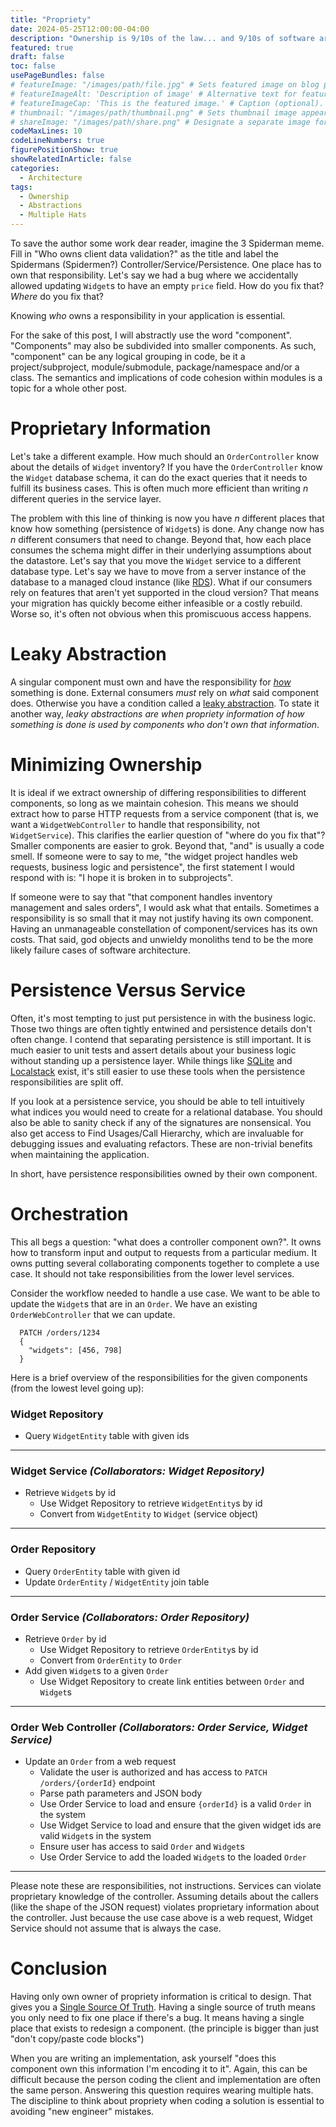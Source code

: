 ```yaml
---
title: "Propriety"
date: 2024-05-25T12:00:00-04:00
description: "Ownership is 9/10s of the law... and 9/10s of software architecture."
featured: true
draft: false
toc: false
usePageBundles: false
# featureImage: "/images/path/file.jpg" # Sets featured image on blog post.
# featureImageAlt: 'Description of image' # Alternative text for featured image.
# featureImageCap: 'This is the featured image.' # Caption (optional).
# thumbnail: "/images/path/thumbnail.png" # Sets thumbnail image appearing inside card on homepage.
# shareImage: "/images/path/share.png" # Designate a separate image for social media sharing.
codeMaxLines: 10
codeLineNumbers: true
figurePositionShow: true
showRelatedInArticle: false
categories:
  - Architecture
tags:
  - Ownership
  - Abstractions
  - Multiple Hats
---
```


To save the author some work dear reader, imagine the 3 Spiderman meme.  Fill in "Who owns client data validation?" as the title and label the Spidermans (Spidermen?) Controller/Service/Persistence.  One place has to own that responsibility.  Let's say we had a bug where we accidentally allowed updating `Widget`s to have an empty `price` field.  How do you fix that?  _Where_ do you fix that?

Knowing _who_ owns a responsibility in your application is essential.

For the sake of this post, I will abstractly use the word "component".  "Components" may also be subdivided into smaller components.  As such, "component" can be any logical grouping in code, be it a project/subproject, module/submodule, package/namespace and/or a class.  The semantics and implications of code cohesion within modules is a topic for a whole other post.

# Proprietary Information

Let's take a different example.  How much should an `OrderController` know about the details of `Widget` inventory?  If you have the `OrderController` know the `Widget` database schema, it can do the exact queries that it needs to fulfill its business cases.  This is often much more efficient than writing _n_ different queries in the service layer.

The problem with this line of thinking is now you have _n_ different places that know how something (persistence of `Widget`s) is done.  Any change now has _n_ different consumers that need to change.  Beyond that, how each place consumes the schema might differ in their underlying assumptions about the datastore.  Let's say that you move the `Widget` service to a different database type.  Let's say we have to move from a server instance of the database to a managed cloud instance (like [RDS](https://aws.amazon.com/rds/)).  What if our consumers rely on features that aren't yet supported in the cloud version?  That means your migration has quickly become either infeasible or a costly rebuild.  Worse so, it's often not obvious when this promiscuous access happens.

# Leaky Abstraction

A singular component must own and have the responsibility for [_how_](/post/002-what-from-how/) something is done.  External consumers _must_ rely on _what_ said component does.  Otherwise you have a condition called a [leaky abstraction](https://en.wikipedia.org/wiki/Leaky_abstraction).  To state it another way, _leaky abstractions are when propriety information of how something is done is used by components who don't own that information_.

# Minimizing Ownership

It is ideal if we extract ownership of differing responsibilities to different components, so long as we maintain cohesion.  This means we should extract how to parse HTTP requests from a service component (that is, we want a `WidgetWebController` to handle that responsibility, not `WidgetService`).  This clarifies the earlier question of "where do you fix that"?  Smaller components are easier to grok.  Beyond that, "and" is usually a code smell.  If someone were to say to me, "the widget project handles web requests, business logic and persistence", the first statement I would respond with is: "I hope it is broken in to subprojects".

If someone were to say that "that component handles inventory management and sales orders", I would ask what that entails.  Sometimes a responsibility is so small that it may not justify having its own component.  Having an unmanageable constellation of component/services has its own costs.  That said, god objects and unwieldy monoliths tend to be the more likely failure cases of software architecture.

# Persistence Versus Service

Often, it's most tempting to just put persistence in with the business logic.  Those two things are often tightly entwined and persistence details don't often change.  I contend that separating persistence is still important.  It is much easier to unit tests and assert details about your business logic without standing up a persistence layer.  While things like [SQLite](https://www.sqlite.org/) and [Localstack](https://www.localstack.cloud/) exist, it's still easier to use these tools when the persistence responsibilities are split off.

If you look at a persistence service, you should be able to tell intuitively what indices you would need to create for a relational database.  You should also be able to sanity check if any of the signatures are nonsensical.  You also get access to Find Usages/Call Hierarchy, which are invaluable for debugging issues and evaluating refactors.  These are non-trivial benefits when maintaining the application.

In short, have persistence responsibilities owned by their own component.

# Orchestration

This all begs a question: "what does a controller component own?".  It owns how to transform input and output to requests from a particular medium.  It owns putting several collaborating components together to complete a use case.  It should not take responsibilities from the lower level services.

Consider the workflow needed to handle a use case.  We want to be able to update the `Widget`s that are in an `Order`.  We have an existing `OrderWebController` that we can update.
```
  PATCH /orders/1234
  {
    "widgets": [456, 798]
  }
```

Here is a brief overview of the responsibilities for the given components (from the lowest level going up):

### Widget Repository
- Query `WidgetEntity` table with given ids

---------------

### Widget Service _(Collaborators: Widget Repository)_
- Retrieve `Widget`s by id
  - Use Widget Repository to retrieve `WidgetEntity`s by id
  - Convert from `WidgetEntity` to `Widget` (service object)

---------------

### Order Repository
- Query `OrderEntity` table with given id
- Update `OrderEntity` / `WidgetEntity` join table

---------------

### Order Service _(Collaborators: Order Repository)_
- Retrieve `Order` by id
  - Use Widget Repository to retrieve `OrderEntity`s by id
  - Convert from `OrderEntity` to `Order`
- Add given `Widget`s to a given `Order`
  - Use Widget Repository to create link entities between `Order` and `Widget`s

---------------

### Order Web Controller _(Collaborators: Order Service, Widget Service)_
- Update an `Order` from a web request
  - Validate the user is authorized and has access to `PATCH /orders/{orderId}` endpoint
  - Parse path parameters and JSON body
  - Use Order Service to load and ensure `{orderId}` is a valid `Order` in the system
  - Use Widget Service to load and ensure that the given widget ids are valid `Widget`s in the system
  - Ensure user has access to said `Order` and `Widget`s
  - Use Order Service to add the loaded `Widget`s to the loaded `Order`

---------------

Please note these are responsibilities, not instructions.  Services can violate proprietary knowledge of the controller.  Assuming details about the callers (like the shape of the JSON request) violates proprietary information about the controller.  Just because the use case above is a web request, Widget Service should not assume that is always the case.

# Conclusion

Having only own owner of propriety information is critical to design.  That gives you a [Single Source Of Truth](https://en.wikipedia.org/wiki/Single_source_of_truth).  Having a single source of truth means you only need to fix one place if there's a bug.  It means having a single place that exists to redesign a component.  (the principle is bigger than just "don't copy/paste code blocks")

When you are writing an implementation, ask yourself "does this component own this information I'm encoding it to it".  Again, this can be difficult because the person coding the client and implementation are often the same person.  Answering this question requires wearing multiple hats.  The discipline to think about propriety when coding a solution is essential to avoiding "new engineer" mistakes.
